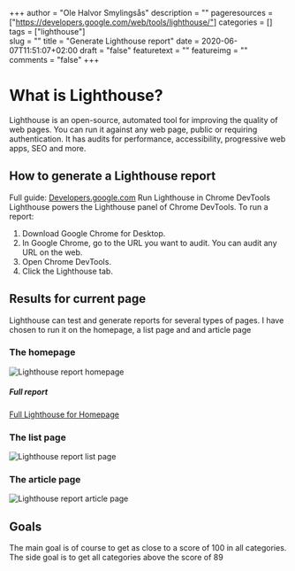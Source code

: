 +++
author = "Ole Halvor Smylingsås"
description = ""
pageresources = ["https://developers.google.com/web/tools/lighthouse/"]
categories = []
tags = ["lighthouse"]     
slug = ""
title = "Generate Lighthouse report"
date = 2020-06-07T11:51:07+02:00
draft = "false"
featuretext = ""
featureimg = ""
comments = "false"
+++

# What is Lighthouse?
Lighthouse is an open-source, automated tool for improving the quality of web pages. You can run it against any web page, public or requiring authentication. It has audits for performance, accessibility, progressive web apps, SEO and more.

## How to generate a Lighthouse report
Full guide: [Developers.google.com](https://developers.google.com/web/tools/lighthouse/#devtools)
Run Lighthouse in Chrome DevTools
Lighthouse powers the Lighthouse panel of Chrome DevTools. To run a report:

1. Download Google Chrome for Desktop.
1. In Google Chrome, go to the URL you want to audit. You can audit any URL on the web.
1. Open Chrome DevTools.
1. Click the Lighthouse tab.

## Results for current page
Lighthouse can test and generate reports for several types of pages. I have chosen to run it on the homepage, a list page and and article page

### The homepage
![Lighthouse report homepage](/img/lighthouse-homepage.PNG)

##### Full report
[Full Lighthouse for Homepage](/smylingsas.net-20200607T114017.html)

### The list page
![Lighthouse report list page](/img/lighthouse-list.PNG)

### The article page
![Lighthouse report article page](/img/lighthouse-article.PNG)

## Goals
The main goal is of course to get as close to a score of 100 in all categories. The side goal is to get all categories above the score of 89



